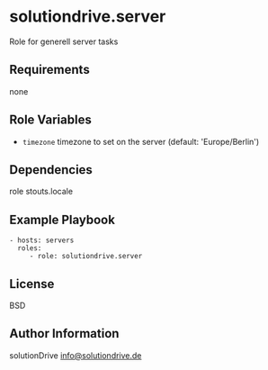 solutiondrive.server
====================

Role for generell server tasks

Requirements
------------

none

Role Variables
--------------

- `timezone` timezone to set on the server (default: 'Europe/Berlin')

Dependencies
------------

role stouts.locale

Example Playbook
----------------

    - hosts: servers
      roles:
         - role: solutiondrive.server

License
-------

BSD

Author Information
------------------

solutionDrive <info@solutiondrive.de>
